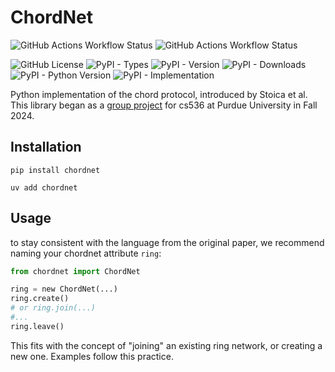 # ChordNet
![GitHub Actions Workflow Status](https://img.shields.io/github/actions/workflow/status/jacklowrie/chordnet/main.yml?logo=GitHub&label=Main%20Branch%20Build)
![GitHub Actions Workflow Status](https://img.shields.io/github/actions/workflow/status/jacklowrie/chordnet/release.yml?logo=GitHub&label=PyPI%20Published%20Build)

![GitHub License](https://img.shields.io/github/license/jacklowrie/chordnet?logo=github)
![PyPI - Types](https://img.shields.io/pypi/types/chordnet?logo=pypi)
![PyPI - Version](https://img.shields.io/pypi/v/chordnet?logo=pypi)
![PyPI - Downloads](https://img.shields.io/pypi/dm/chordnet?logo=pypi)
![PyPI - Python Version](https://img.shields.io/pypi/pyversions/chordnet?logo=pypi)
![PyPI - Implementation](https://img.shields.io/pypi/implementation/chordnet?logo=pypi)


Python implementation of the chord protocol, introduced by Stoica et al.
This library began as a [group project](https://github.com/jacklowrie/chord) for cs536 at Purdue University in
Fall 2024.

## Installation
`pip install chordnet`

`uv add chordnet`


## Usage
to stay consistent with the language from the original paper, we recommend
naming your chordnet attribute `ring`:
```python
from chordnet import ChordNet

ring = new ChordNet(...)
ring.create()
# or ring.join(...)
#...
ring.leave()
```
This fits with the concept of "joining" an existing ring network, or creating a
new one. Examples follow this practice.
